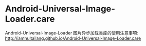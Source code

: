 # Android-Universal-Image-Loader.care
Android-Universal-Image-Loader 图片异步加载类库的使用注意事项:
http://iamhuitailang.github.io/Android-Universal-Image-Loader.care
